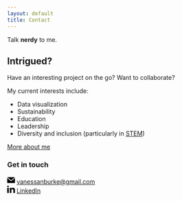 ```yaml
---
layout: default
title: Contact
---
```


<div class="jumbotron jumbotron-fluid">
  <div class="container">
    <div class="row justify-content-center">
      <div class="col-lg-8">
        <p class="lead">Talk <strong>nerdy</strong> to me.</p>
      </div>
    </div>
  </div>
</div>

<div class="container">
  <div class="row">
    <div class="col-sm">
      <h2>Intrigued?</h2>
      <p>Have an interesting project on the go? Want to collaborate?</p>
      <p>My current interests include:</p>
      <ul>
        <li>Data visualization</li>
        <li>Sustainability</li>
        <li>Education</li>
        <li>Leadership</li>
        <li>Diversity and inclusion (particularly in <a href="https://en.wikipedia.org/wiki/Science,_technology,_engineering,_and_mathematics">STEM</a>)</li>
      </ul>
      <a href="/about" class="btn btn-primary">More about me</a>
    </div>
    <!-- Sidebar -->
    <div class="col-md-4 order-last sidebar">
      <h3>Get in touch</h3>
        <p><a href="mailto:vanessanburke@gmail.com"><svg xmlns="http://www.w3.org/2000/svg" width="18" height="18" class="icon" viewBox="0 0 24 24"><path d="M12 12.713l-11.985-9.713h23.97l-11.985 9.713zm0 2.574l-12-9.725v15.438h24v-15.438l-12 9.725z"/></svg></a>&nbsp;<a href="mailto:vanessanburke@gmail.com">vanessanburke@gmail.com</a><br />
        <a href="https://www.linkedin.com/in/vanessa-burke/"><svg xmlns="http://www.w3.org/2000/svg" width="18" height="18" class="icon linkedin" viewBox="0 0 24 24"><path d="M4.98 3.5c0 1.381-1.11 2.5-2.48 2.5s-2.48-1.119-2.48-2.5c0-1.38 1.11-2.5 2.48-2.5s2.48 1.12 2.48 2.5zm.02 4.5h-5v16h5v-16zm7.982 0h-4.968v16h4.969v-8.399c0-4.67 6.029-5.052 6.029 0v8.399h4.988v-10.131c0-7.88-8.922-7.593-11.018-3.714v-2.155z"/></svg></a>&nbsp;<a href="https://www.linkedin.com/in/vanessa-burke/">LinkedIn</a></p>
    </div>
  </div>
</div>
